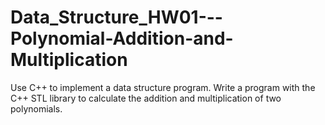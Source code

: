 # Data_Structure_HW01---Polynomial-Addition-and-Multiplication
Use C++ to implement a data structure program. Write a program with the C++ STL library to calculate the addition and multiplication of two polynomials.
